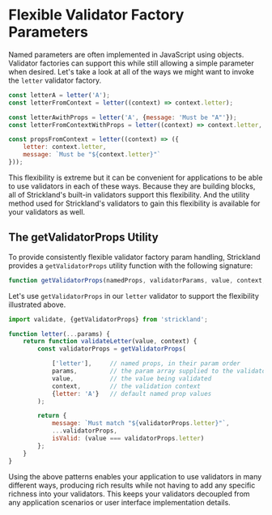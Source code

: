 # Flexible Validator Factory Parameters

Named parameters are often implemented in JavaScript using objects. Validator factories can support this while still allowing a simple parameter when desired. Let's take a look at all of the ways we might want to invoke the `letter` validator factory.

``` jsx
const letterA = letter('A');
const letterFromContext = letter((context) => context.letter);

const letterAwithProps = letter('A', {message: 'Must be "A"'});
const letterFromContextWithProps = letter((context) => context.letter, {fieldName: 'acceptTerms'});

const propsFromContext = letter((context) => ({
    letter: context.letter,
    message: `Must be "${context.letter}"`
}));
```

This flexibility is extreme but it can be convenient for applications to be able to use validators in each of these ways. Because they are building blocks, all of Strickland's built-in validators support this flexibility. And the utility method used for Strickland's validators to gain this flexibility is available for your validators as well.

## The getValidatorProps Utility

To provide consistently flexible validator factory param handling, Strickland provides a `getValidatorProps` utility function with the following signature:

``` jsx
function getValidatorProps(namedProps, validatorParams, value, context, defaultPropValues) { }
```

Let's use `getValidatorProps` in our `letter` validator to support the flexibility illustrated above.

``` jsx
import validate, {getValidatorProps} from 'strickland';

function letter(...params) {
    return function validateLetter(value, context) {
        const validatorProps = getValidatorProps(

            ['letter'],     // named props, in their param order
            params,         // the param array supplied to the validator
            value,          // the value being validated
            context,        // the validation context
            {letter: 'A'}   // default named prop values
        );

        return {
            message: `Must match "${validatorProps.letter}"`,
            ...validatorProps,
            isValid: (value === validatorProps.letter)
        };
    }
}
```

Using the above patterns enables your application to use validators in many different ways, producing rich results while not having to add any specific richness into your validators. This keeps your validators decoupled from any application scenarios or user interface implementation details.
